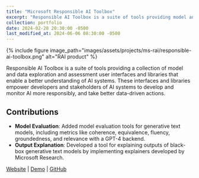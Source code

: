 ```yaml
---
title: "Microsoft Responsible AI Toolbox"
excerpt: "Responsible AI Toolbox is a suite of tools providing model and data exploration and assessment user interfaces and libraries that enable a better understanding of AI systems."
collection: portfolio
date: 2024-02-28 20:30:00 -0500
last_modified_at: 2024-06-06 08:30:00 -0500
---
```


{% include figure image_path="images/assets/projects/ms-rai/responsible-ai-toolbox.png"
alt="RAI product" %}

Responsible AI Toolbox is a suite of tools providing a collection of model and data exploration and assessment user
interfaces and libraries that enable a better understanding of AI systems. These interfaces and libraries empower
developers and stakeholders of AI systems to develop and monitor AI more responsibly, and take better data-driven
actions.

## Contributions

- **Model Evaluation**: Added model evaluation tools for generative text models, including metrics like coherence,
equivalence, fluency, groundedness, and relevance with a GPT-4 backend.
- **Output Explanation**: Developed a tool for explaining outputs of black-box generative text models by implementing
explainers developed by Microsoft Research.

[Website](https://responsibleaitoolbox.ai/) \| [Demo](https://raidashboard.azurewebsites.net/) \| [GitHub](https://github.com/microsoft/responsible-ai-toolbox)